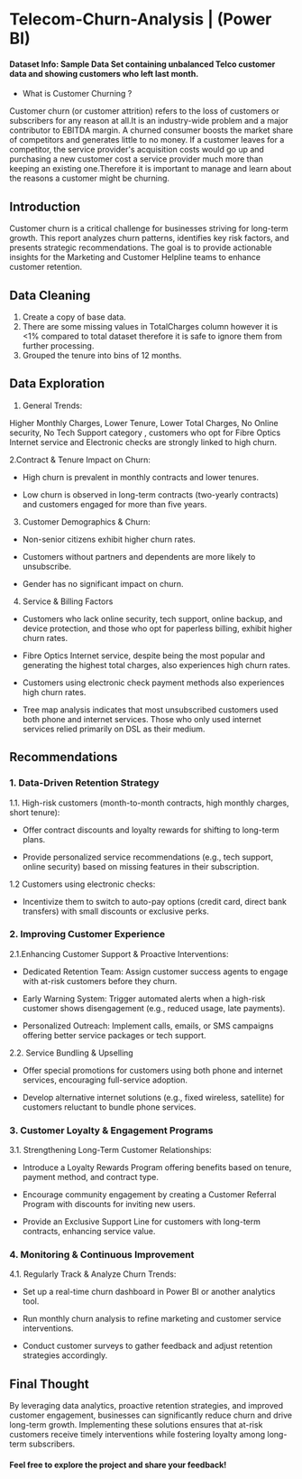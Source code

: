# Telecom-Churn-Analysis | (Power BI)
#### Dataset Info: Sample Data Set containing unbalanced Telco customer data and showing customers who left last month.

- What is Customer Churning ?

Customer churn (or customer attrition) refers to the loss of customers or subscribers for any reason at all.It is an industry-wide problem and a major contributor to EBITDA margin. 
A churned consumer boosts the market share of competitors and generates little to no money. If a customer leaves for a competitor, the service provider's acquisition costs would go up and purchasing a new customer cost a service provider much more than keeping an existing one.Therefore it is important to manage and learn about the reasons a customer might be churning.
## Introduction

Customer churn is a critical challenge for businesses striving for long-term growth. This report analyzes churn patterns, identifies key risk factors, and presents strategic recommendations. The goal is to provide actionable insights for the Marketing and Customer Helpline teams to enhance customer retention.

## Data Cleaning
1. Create a copy of base data.
2. There are some missing values in TotalCharges column however it is <1% compared to total dataset therefore it is safe to ignore them from further processing.
3. Grouped the tenure into bins of 12 months.

## Data Exploration

1. General Trends:

 Higher Monthly Charges,  Lower Tenure,  Lower Total Charges,   No Online security,  No Tech Support category , customers who opt for  Fibre Optics Internet service and Electronic checks are strongly linked to high churn.

2.Contract & Tenure Impact on Churn:

- High churn is prevalent in monthly contracts and lower tenures.

- Low churn is observed in long-term contracts (two-yearly contracts)  and customers engaged for more than five years.

3. Customer Demographics & Churn:

- Non-senior citizens exhibit higher churn rates.

- Customers without partners and dependents are more likely to unsubscribe.

- Gender has no significant impact on churn.

4. Service & Billing Factors

- Customers who lack online security, tech support, online backup, and device protection, and those who opt for paperless billing, exhibit higher churn rates.

- Fibre Optics Internet service, despite being the most popular and generating the highest total charges, also experiences high churn rates.

- Customers using electronic check payment methods also experiences high churn rates.


- Tree map analysis indicates that most unsubscribed customers used both phone and internet services. Those who only used internet services relied primarily on DSL as their medium.

## Recommendations

### 1. Data-Driven Retention Strategy

1.1. High-risk customers (month-to-month contracts, high monthly charges, short tenure):

- Offer contract discounts and loyalty rewards for shifting to long-term plans.

- Provide personalized service recommendations (e.g., tech support, online security) based on missing features in their subscription.

1.2 Customers using electronic checks:

- Incentivize them to switch to auto-pay options (credit card, direct bank transfers) with small discounts or exclusive perks.

### 2. Improving Customer Experience

2.1.Enhancing Customer Support & Proactive Interventions:

- Dedicated Retention Team: Assign customer success agents to engage with at-risk customers before they churn.

- Early Warning System: Trigger automated alerts when a high-risk customer shows disengagement (e.g., reduced usage, late payments).

- Personalized Outreach: Implement calls, emails, or SMS campaigns offering better service packages or tech support.

2.2. Service Bundling & Upselling

- Offer special promotions for customers using both phone and internet services, encouraging full-service adoption.

- Develop alternative internet solutions (e.g., fixed wireless, satellite) for customers reluctant to bundle phone services.

### 3. Customer Loyalty & Engagement Programs

3.1. Strengthening Long-Term Customer Relationships:

- Introduce a Loyalty Rewards Program offering benefits based on tenure, payment method, and contract type.

- Encourage community engagement by creating a Customer Referral Program with discounts for inviting new users.

- Provide an Exclusive Support Line for customers with long-term contracts, enhancing service value.

### 4. Monitoring & Continuous Improvement

4.1. Regularly Track & Analyze Churn Trends:

- Set up a real-time churn dashboard in Power BI or another analytics tool.

- Run monthly churn analysis to refine marketing and customer service interventions.

- Conduct customer surveys to gather feedback and adjust retention strategies accordingly.

## Final Thought
By leveraging data analytics, proactive retention strategies, and improved customer engagement, businesses can significantly reduce churn and drive long-term growth. Implementing these solutions ensures that at-risk customers receive timely interventions while fostering loyalty among long-term subscribers.


#### Feel free to explore the project and share your feedback!




